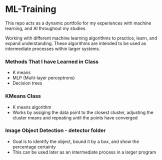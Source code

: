 # ML-Training
This repo acts as a dynamic portfolio for my experiences with machine learning, and AI throughout my studies.

Working with different machine learning algorithms to practice, learn, and expand understanding. These algorithms are intended to be used as intermediate processes within larger systems.

### Methods That I have Learned in Class
- K means
- MLP (Multi-layer perceptrons)
- Decision trees

### KMeans Class
- K means algorithm
- Works by assiging the data point to the closest cluster, adjusting the cluster means and repeating until the points have converged

### Image Object Detection - detector folder
- Goal is to identify the object, bound it by a box, and show the percentage certainty
- This can be used later as an intermediate process in a larger program
